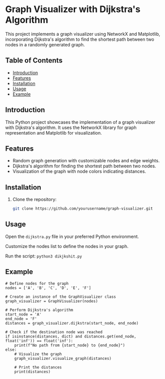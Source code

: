 # Graph Visualizer with Dijkstra's Algorithm

This project implements a graph visualizer using NetworkX and Matplotlib, incorporating Dijkstra's algorithm to find the shortest path between two nodes in a randomly generated graph.

## Table of Contents

- [Introduction](#introduction)
- [Features](#features)
- [Installation](#installation)
- [Usage](#usage)
- [Example](#example)

## Introduction

This Python project showcases the implementation of a graph visualizer with Dijkstra's algorithm. It uses the NetworkX library for graph representation and Matplotlib for visualization.

## Features

- Random graph generation with customizable nodes and edge weights.
- Dijkstra's algorithm for finding the shortest path between two nodes.
- Visualization of the graph with node colors indicating distances.

## Installation

1. Clone the repository:

   ```bash
   git clone https://github.com/yourusername/graph-visualizer.git

## Usage

Open the `dijkstra.py` file in your preferred Python environment.

Customize the nodes list to define the nodes in your graph.

Run the script:
`python3 dikjkshit.py`

## Example
```
# Define nodes for the graph
nodes = ['A', 'B', 'C', 'D', 'E', 'F']

# Create an instance of the GraphVisualizer class
graph_visualizer = GraphVisualizer(nodes)

# Perform Dijkstra's algorithm
start_node = 'A'
end_node = 'F'
distances = graph_visualizer.dijkstra(start_node, end_node)

# Check if the destination node was reached
if isinstance(distances, dict) and distances.get(end_node, float('inf')) == float('inf'):
    print(f"No path from {start_node} to {end_node}")
else:
    # Visualize the graph
    graph_visualizer.visualize_graph(distances)

    # Print the distances
    print(distances)
```
